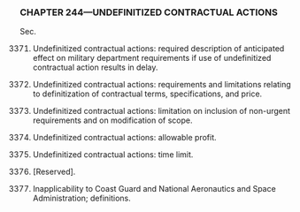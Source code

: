 ### **CHAPTER 244—UNDEFINITIZED CONTRACTUAL ACTIONS** ###

Sec.

3371. Undefinitized contractual actions: required description of anticipated effect on military department requirements if use of undefinitized contractual action results in delay.

3372. Undefinitized contractual actions: requirements and limitations relating to definitization of contractual terms, specifications, and price.

3373. Undefinitized contractual actions: limitation on inclusion of non-urgent requirements and on modification of scope.

3374. Undefinitized contractual actions: allowable profit.

3375. Undefinitized contractual actions: time limit.

3376. [Reserved].

3377. Inapplicability to Coast Guard and National Aeronautics and Space Administration; definitions.